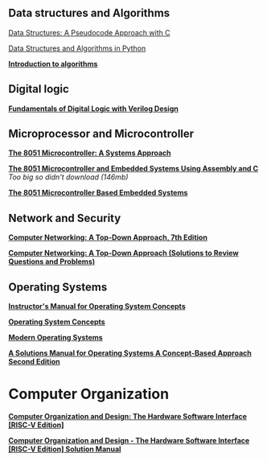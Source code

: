 ## Data structures and Algorithms
[Data Structures: A Pseudocode Approach with C](http://books.ms/main/7E232829F4C7453EDDD8CFD2B619A15F)

[Data Structures and Algorithms in Python](http://books.ms/main/8BCB3CBC38262AC589ED11BA1C806C06)

**[Introduction to algorithms](http://books.ms/main/ACAAA8958B27468B7286F4C577A967E2)**


## Digital logic
**[Fundamentals of Digital Logic with Verilog Design](http://books.ms/main/DEA110BFA91D73BECCF2BB05E2F0D6E4)**

## Microprocessor and Microcontroller
**[The 8051 Microcontroller: A Systems Approach](http://books.ms/main/A3DDBF47FE75089B49E0BEF0D6AE74DE)**

**[The 8051 Microcontroller and Embedded Systems Using Assembly and C](http://books.ms/main/6899606CB81DF2E8FCB7D6B1CC724A63)** *Too big so didn't download (146mb)*

**[The 8051 Microcontroller Based Embedded Systems](http://books.ms/main/CEA8B742D2509E51D30DAB3FF17693A9)**

## Network and Security
**[Computer Networking: A Top-Down Approach, 7th Edition](http://books.ms/main/2591F0B3DEF9B956B60B853697A6808C)**

**[Computer Networking: A Top-Down Approach (Solutions to Review Questions and Problems)](http://books.ms/main/173CA8C69447916152B8A2ACA3CC867F)**

## Operating Systems
**[Instructor's Manual for Operating System Concepts](http://books.ms/main/6A8E1A89D86D6EB15F1940AE9D1F1A38)**

**[Operating System Concepts](http://books.ms/main/986297478F8FEC2BCBDDB97EC873AF32)**

**[Modern Operating Systems](http://books.ms/main/42A4090A5A72E23273C98B8E872BF8C1)**

**[A Solutions Manual for Operating Systems A Concept-Based Approach Second Edition](http://books.ms/main/A845CEEEFC6EC58BE087596E9B251790)**

# Computer Organization

**[Computer Organization and Design: The Hardware Software Interface [RISC-V Edition]](http://books.ms/main/C58F3D5DD8B40771D8ECBFEDA52C6759)**

**[Computer Organization and Design - The Hardware Software Interface [RISC-V Edition] Solution Manual](http://books.ms/main/B8D689C575B2DEEB2CF507F6A1480CFE)**